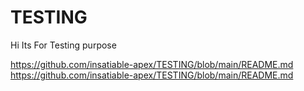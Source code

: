 # TESTING
Hi Its For Testing purpose 

https://github.com/insatiable-apex/TESTING/blob/main/README.md
https://github.com/insatiable-apex/TESTING/blob/main/README.md

